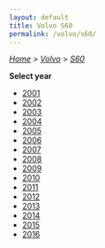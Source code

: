 ```yaml
---
layout: default
title: Volvo S60
permalink: /volvo/s60/
---
```

[*Home*](/) > [*Volvo*](/volvo/) > [*S60*](/volvo/s60/)

**Select year**

- [2001](/volvo/s60/2001/)
- [2002](/volvo/s60/2002/)
- [2003](/volvo/s60/2003/)
- [2004](/volvo/s60/2004/)
- [2005](/volvo/s60/2005/)
- [2006](/volvo/s60/2006/)
- [2007](/volvo/s60/2007/)
- [2008](/volvo/s60/2008/)
- [2009](/volvo/s60/2009/)
- [2010](/volvo/s60/2010/)
- [2011](/volvo/s60/2011/)
- [2012](/volvo/s60/2012/)
- [2013](/volvo/s60/2013/)
- [2014](/volvo/s60/2014/)
- [2015](/volvo/s60/2015/)
- [2016](/volvo/s60/2016/)